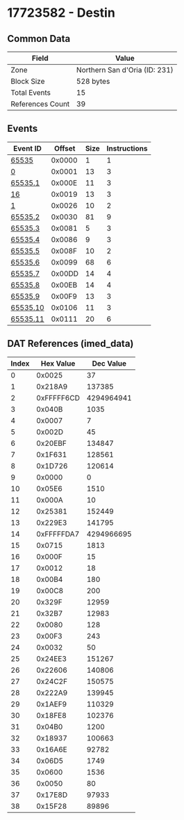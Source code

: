 # 17723582 - Destin

## Common Data

| Field            | Value                         |
|------------------|-------------------------------|
| Zone             | Northern San d'Oria (ID: 231) |
| Block Size       | 528 bytes                     |
| Total Events     | 15                            |
| References Count | 39                            |

## Events

| Event ID                  | Offset   |   Size |   Instructions |
|---------------------------|----------|--------|----------------|
| [65535](./65535.md)       | 0x0000   |      1 |              1 |
| [0](./0.md)               | 0x0001   |     13 |              3 |
| [65535.1](./65535.1.md)   | 0x000E   |     11 |              3 |
| [16](./16.md)             | 0x0019   |     13 |              3 |
| [1](./1.md)               | 0x0026   |     10 |              2 |
| [65535.2](./65535.2.md)   | 0x0030   |     81 |              9 |
| [65535.3](./65535.3.md)   | 0x0081   |      5 |              3 |
| [65535.4](./65535.4.md)   | 0x0086   |      9 |              3 |
| [65535.5](./65535.5.md)   | 0x008F   |     10 |              2 |
| [65535.6](./65535.6.md)   | 0x0099   |     68 |              6 |
| [65535.7](./65535.7.md)   | 0x00DD   |     14 |              4 |
| [65535.8](./65535.8.md)   | 0x00EB   |     14 |              4 |
| [65535.9](./65535.9.md)   | 0x00F9   |     13 |              3 |
| [65535.10](./65535.10.md) | 0x0106   |     11 |              3 |
| [65535.11](./65535.11.md) | 0x0111   |     20 |              6 |

## DAT References (imed_data)

|   Index | Hex Value   |   Dec Value |
|---------|-------------|-------------|
|       0 | 0x0025      |          37 |
|       1 | 0x218A9     |      137385 |
|       2 | 0xFFFFF6CD  |  4294964941 |
|       3 | 0x040B      |        1035 |
|       4 | 0x0007      |           7 |
|       5 | 0x002D      |          45 |
|       6 | 0x20EBF     |      134847 |
|       7 | 0x1F631     |      128561 |
|       8 | 0x1D726     |      120614 |
|       9 | 0x0000      |           0 |
|      10 | 0x05E6      |        1510 |
|      11 | 0x000A      |          10 |
|      12 | 0x25381     |      152449 |
|      13 | 0x229E3     |      141795 |
|      14 | 0xFFFFFDA7  |  4294966695 |
|      15 | 0x0715      |        1813 |
|      16 | 0x000F      |          15 |
|      17 | 0x0012      |          18 |
|      18 | 0x00B4      |         180 |
|      19 | 0x00C8      |         200 |
|      20 | 0x329F      |       12959 |
|      21 | 0x32B7      |       12983 |
|      22 | 0x0080      |         128 |
|      23 | 0x00F3      |         243 |
|      24 | 0x0032      |          50 |
|      25 | 0x24EE3     |      151267 |
|      26 | 0x22606     |      140806 |
|      27 | 0x24C2F     |      150575 |
|      28 | 0x222A9     |      139945 |
|      29 | 0x1AEF9     |      110329 |
|      30 | 0x18FE8     |      102376 |
|      31 | 0x04B0      |        1200 |
|      32 | 0x18937     |      100663 |
|      33 | 0x16A6E     |       92782 |
|      34 | 0x06D5      |        1749 |
|      35 | 0x0600      |        1536 |
|      36 | 0x0050      |          80 |
|      37 | 0x17E8D     |       97933 |
|      38 | 0x15F28     |       89896 |
